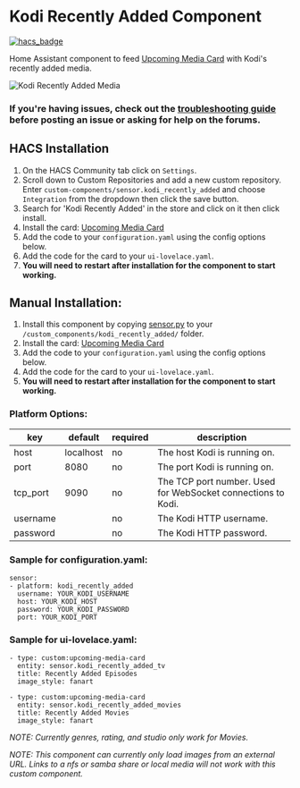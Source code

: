 # Kodi Recently Added Component

[![hacs_badge](https://img.shields.io/badge/HACS-Custom-orange.svg)](https://github.com/custom-components/hacs)

Home Assistant component to feed [Upcoming Media Card](https://github.com/custom-cards/upcoming-media-card) with
Kodi's recently added media.

![Kodi Recently Added Media](https://github.com/custom-components/sensor.kodi_recently_added/raw/master/example.png)

### If you're having issues, check out the [troubleshooting guide](https://github.com/custom-cards/upcoming-media-card/blob/master/troubleshooting.md) before posting an issue or asking for help on the forums.

## HACS Installation

1. On the HACS Community tab click on `Settings`.
2. Scroll down to Custom Repositories and add a new custom repository.
   Enter `custom-components/sensor.kodi_recently_added` and choose `Integration` from the dropdown then click the save button.
3. Search for 'Kodi Recently Added' in the store and click on it then click install.
4. Install the card: [Upcoming Media Card](https://github.com/custom-cards/upcoming-media-card)
5. Add the code to your `configuration.yaml` using the config options below.
6. Add the code for the card to your `ui-lovelace.yaml`. 
7. **You will need to restart after installation for the component to start working.**

## Manual Installation:
1. Install this component by copying [sensor.py](https://raw.githubusercontent.com/custom-components/sensor.kodi_recently_added/master/custom_components/kodi_recently_added/sensor.py) to your `/custom_components/kodi_recently_added/` folder.
2. Install the card: [Upcoming Media Card](https://github.com/custom-cards/upcoming-media-card)
3. Add the code to your `configuration.yaml` using the config options below.
4. Add the code for the card to your `ui-lovelace.yaml`. 
5. **You will need to restart after installation for the component to start working.**

### Platform Options:

| key | default | required | description
| --- | --- | --- | ---
| host | localhost | no | The host Kodi is running on.
| port | 8080 | no | The port Kodi is running on.
| tcp_port | 9090 | no | The TCP port number. Used for WebSocket connections to Kodi.
| username | | no | The Kodi HTTP username.
| password | | no | The Kodi HTTP password.

### Sample for configuration.yaml:

    sensor:
    - platform: kodi_recently_added
      username: YOUR_KODI_USERNAME
      host: YOUR_KODI_HOST
      password: YOUR_KODI_PASSWORD
      port: YOUR_KODI_PORT

### Sample for ui-lovelace.yaml:

    - type: custom:upcoming-media-card
      entity: sensor.kodi_recently_added_tv
      title: Recently Added Episodes
      image_style: fanart

    - type: custom:upcoming-media-card
      entity: sensor.kodi_recently_added_movies
      title: Recently Added Movies
      image_style: fanart

*NOTE: Currently genres, rating, and studio only work for Movies.*

*NOTE: This component can currently only load images from an external URL.
Links to a nfs or samba share or local media will not work with this custom component.*

